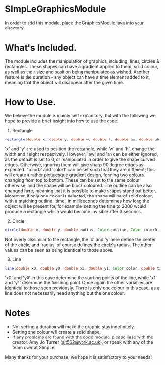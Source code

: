 # SImpLeGraphicsModule
In order to add this module, place the GraphicsModule.java into your directory.

# What's Included.
The module includes the manipulation of graphics, including; lines, circles & rectangles. These shapes can have a gradient applied to them, solid colour, as well as their size and position being manipulated as wished. Another feature is the duration - any object can have a time element added to it, meaning that the object will disappear after the given time.

# How to Use.
We believe the module is mainly self explanitory, but with the following we hope to provide a brief insight into how to use the code.
1) Rectangle

```java
rectangle(double x, double y, double w, double h, double aw, double ah, Color outline, Color color0, Color color1, double time);
```
'x' and 'y' are used to position the rectangle, while 'w' and 'h', change the width and height respectively. However, 'aw' and 'ah can be either ignored, as the default is set to 0, or manipulated in order to give the shape curved edges. Otherwise, ignoring them will give sharp 90 degree edges as expected.
'color0' and 'color1' can be set such that they are different; this will create a rather picturesque gradient design, forming two colours changing from top to bottom. These can be set to the same colour otherwise, and the shape will be block coloured. The outline can be also changed here, meaning that it is possible to make shapes stand out better. Moreover, if only one colour is selected, the shape will be of solid colour, with a matching outline.
'time', in milliseconds determines how long the object will be present for, for example, setting the time to 3000 would produce a rectangle which would become invisible after 3 seconds.

2) Circle
```java
circle(double x, double y, double radius, Color outline, Color color0, Color color1, double time)
```
Not overly dissimilar to the rectangle, the 'x' and 'y' here define the center of the circle, and 'radius' of course defines the circle's radius. The other values can be seen as being identical to those above.

3) Line
```java
line(double x0, double y0, double x1, double y1, Color color, double time) 
```
'x0' and 'y0' in this case determine the starting points of the line, while 'x1' and 'y1' determine the finishing point. Once again the other variables are identical to those seen previously. There is only one colour in this case, as a line does not necessarily need anything but the one colour.

# Notes
- Not setting a duration will make the graphic stay indefinitely.
- Setting one colour will create a solid shape.
- If any problems are found with the code module, please liase with the creator: Amy Jo Turner (ajt562@york.ac.uk), or speak with any of the team over at SImpLe.

Many thanks for your purchase, we hope it is satisfactory to your needs!


